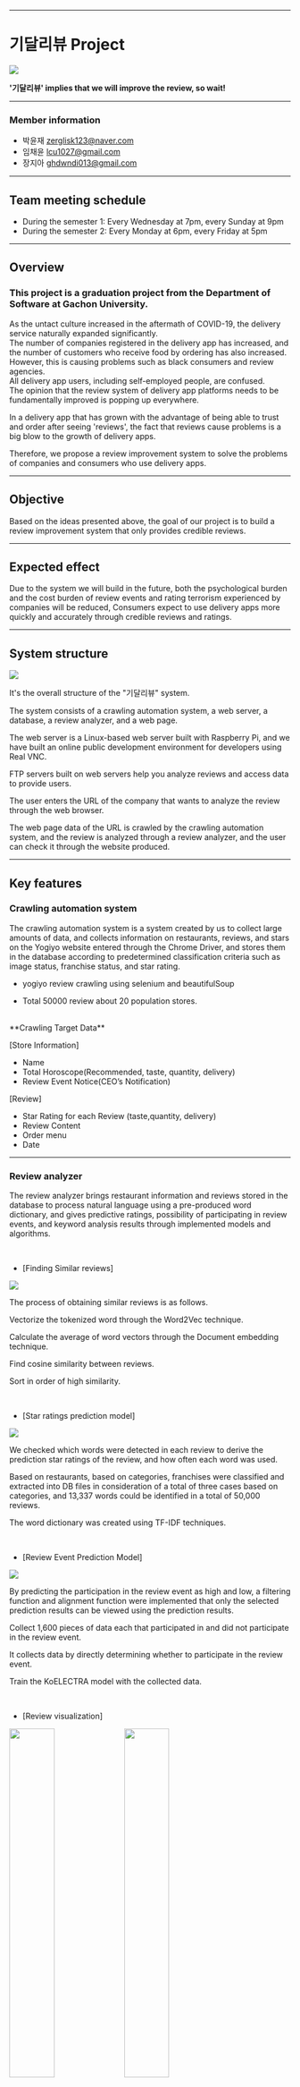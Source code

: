 ***

# 기달리뷰 Project  

<img src="/git_img/main.PNG">

**'기달리뷰' implies that we will improve the review, so wait!**


***

### Member information 
 
* 박윤재 zerglisk123@naver.com  
* 임채윤 lcu1027@gmail.com  
* 장지아 ghdwndi013@gmail.com

***

## Team meeting schedule 
* During the semester 1: Every Wednesday at 7pm, every Sunday at 9pm
* During the semester 2: Every Monday at 6pm, every Friday at 5pm


***


## Overview  

### This project is a graduation project from the Department of Software at Gachon University.  
  
As the untact culture increased in the aftermath of COVID-19, the delivery service naturally expanded significantly.  
The number of companies registered in the delivery app has increased, and the number of customers who receive food by ordering has also increased.
However, this is causing problems such as black consumers and review agencies.  
All delivery app users, including self-employed people, are confused.  
The opinion that the review system of delivery app platforms needs to be fundamentally improved is popping up everywhere.    

In a delivery app that has grown with the advantage of being able to trust and order after seeing 'reviews', the fact that reviews cause problems is a big blow to the growth of delivery apps.    

Therefore, we propose a review improvement system to solve the problems of companies and consumers who use delivery apps.


***

## Objective
Based on the ideas presented above, the goal of our project is to build a review improvement system that only provides credible reviews.


***

## Expected effect
Due to the system we will build in the future, both the psychological burden and the cost burden of review events and rating terrorism experienced by companies will be reduced,
Consumers expect to use delivery apps more quickly and accurately through credible reviews and ratings.


***

## System structure

<img src="/git_img/system_structure.PNG">

It's the overall structure of the "기달리뷰" system. 

The system consists of a crawling automation system, a web server, a database, a review analyzer, and a web page. 

The web server is a Linux-based web server built with Raspberry Pi, and we have built an online public development environment for developers using Real VNC.

FTP servers built on web servers help you analyze reviews and access data to provide users.

The user enters the URL of the company that wants to analyze the review through the web browser. 

The web page data of the URL is crawled by the crawling automation system, and the review is analyzed through a review analyzer, and the user can check it through the website produced.

***


## Key features

### Crawling automation system

The crawling automation system is a system created by us to collect large amounts of data, and collects information on restaurants, reviews, and stars on the Yogiyo website entered through the Chrome Driver, and stores them in the database according to predetermined classification criteria such as image status, franchise status, and star rating.

- yogiyo review crawling using selenium and beautifulSoup

- Total 50000 review about 20 population stores.

<br>
**Crawling Target Data**

[Store Information]
- Name
- Total Horoscope(Recommended, taste, quantity, delivery)
- Review Event Notice(CEO’s Notification)

[Review]
- Star Rating for each Review (taste,quantity, delivery)
- Review Content
- Order menu
- Date


***
### Review analyzer
The review analyzer brings restaurant information and reviews stored in the database to process natural language using a pre-produced word dictionary, and gives predictive ratings, possibility of participating in review events, and keyword analysis results through implemented models and algorithms.

<br>

* [Finding Similar reviews]

<img src="/git_img/similar_review.PNG">

The process of obtaining similar reviews is as follows.

Vectorize the tokenized word through the Word2Vec technique.

Calculate the average of word vectors through the Document embedding technique.

Find cosine similarity between reviews.

Sort in order of high similarity.

<br>


* [Star ratings prediction model]

<img src="/git_img/star_prediction.PNG">

We checked which words were detected in each review to derive the prediction star ratings of the review, and how often each word was used. 

Based on restaurants, based on categories, franchises were classified and extracted into DB files in consideration of a total of three cases based on categories, and 13,337 words could be identified in a total of 50,000 reviews.

The word dictionary was created using TF-IDF techniques.

<br>

* [Review Event Prediction Model]

<img src="/git_img/review_event_prediction.png">

By predicting the participation in the review event as high and low, a filtering function and alignment function were implemented that only the selected prediction results can be viewed using the prediction results.

Collect 1,600 pieces of data each that participated in and did not participate in the review event.

It collects data by directly determining whether to participate in the review event.

Train the KoELECTRA model with the collected data.

<br>


* [Review visualization]

<img src="/git_img/bar_graph.png" width="40%" height="40%"> 
<img src="/git_img/wordcloud.png" width="40%" height="40%">

Using the Matplotlib library provided by Python.

We implemented a bar graph representing key keywords through the frequency of keywords. 
In addition, the frequency of keywords was analyzed from the review data collected using the WordCloud library and visualized in cloud form. 

Review data only extract nouns using the Open-Korea-Text Library, a preprocessing morpheme analyzer. After that, the frequency of each keyword was measured, stored in the form of a dictionary, and visualized.


***

## Progress plan

* Winter vacation <br>
Before the start of the next semester, we will further review the collected data to improve the performance of deep learning models, and provide users with improved review analysis results by adding aesthetic sense and readability of the homepage through CSS, a style sheet language.

<br>

* 2022 semester 1 <br>
We will do documentation work to distribute to users, make marketing plans, and continue to supplement the system through feedback after actual distribution.

***
